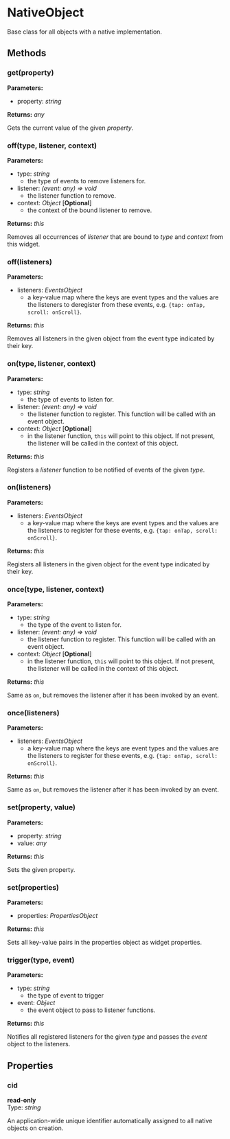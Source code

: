 ---
---
# NativeObject

Base class for all objects with a native implementation.

## Methods

### get(property)

**Parameters:** 

- property: *string*

**Returns:** *any*

Gets the current value of the given *property*.

### off(type, listener, context)

**Parameters:** 

- type: *string*
  - the type of events to remove listeners for.
- listener: *(event: any) => void*
  - the listener function to remove.
- context: *Object* [**Optional**]
  - the context of the bound listener to remove.

**Returns:** *this*

Removes all occurrences of *listener* that are bound to *type* and *context* from this widget.

### off(listeners)

**Parameters:** 

- listeners: *EventsObject*
  - a key-value map where the keys are event types and the values are the listeners to deregister from these events, e.g. `{tap: onTap, scroll: onScroll}`.

**Returns:** *this*

Removes all listeners in the given object from the event type indicated by their key.

### on(type, listener, context)

**Parameters:** 

- type: *string*
  - the type of events to listen for.
- listener: *(event: any) => void*
  - the listener function to register. This function will be called with an event object.
- context: *Object* [**Optional**]
  - in the listener function, `this` will point to this object. If not present, the listener will be called in the context of this object.

**Returns:** *this*

Registers a *listener* function to be notified of events of the given *type*.

### on(listeners)

**Parameters:** 

- listeners: *EventsObject*
  - a key-value map where the keys are event types and the values are the listeners to register for these events, e.g. `{tap: onTap, scroll: onScroll}`.

**Returns:** *this*

Registers all listeners in the given object for the event type indicated by their key.

### once(type, listener, context)

**Parameters:** 

- type: *string*
  - the type of the event to listen for.
- listener: *(event: any) => void*
  - the listener function to register. This function will be called with an event object.
- context: *Object* [**Optional**]
  - in the listener function, `this` will point to this object. If not present, the listener will be called in the context of this object.

**Returns:** *this*

Same as `on`, but removes the listener after it has been invoked by an event.

### once(listeners)

**Parameters:** 

- listeners: *EventsObject*
  - a key-value map where the keys are event types and the values are the listeners to register for these events, e.g. `{tap: onTap, scroll: onScroll}`.

**Returns:** *this*

Same as `on`, but removes the listener after it has been invoked by an event.

### set(property, value)

**Parameters:** 

- property: *string*
- value: *any*

**Returns:** *this*

Sets the given property.

### set(properties)

**Parameters:** 

- properties: *PropertiesObject*

**Returns:** *this*

Sets all key-value pairs in the properties object as widget properties.

### trigger(type, event)

**Parameters:** 

- type: *string*
  - the type of event to trigger
- event: *Object*
  - the event object to pass to listener functions.

**Returns:** *this*

Notifies all registered listeners for the given *type* and passes the *event* object to the listeners.


## Properties

### cid

**read-only**<br/>
Type: *string*

An application-wide unique identifier automatically assigned to all native objects on creation.

